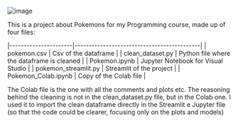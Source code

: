 ![image](https://user-images.githubusercontent.com/57496283/212500180-fc93f2d3-e548-4e58-9db9-7773d50df150.png)

This is a project about Pokemons for my Programming course, made up of four files:

|----------------------|--------------------------------------------|
| pokemon.csv          | Csv of the dataframe                       |
| clean_dataset.py     | Python file where the dataframe is cleaned |
| Pokemon.ipynb        | Jupyter Notebook for Visual Studio         |
| pokemon_streamlit.py | Streamlit of the project                   |
| Pokemon_Colab.ipynb  | Copy of the Colab file                     |

The Colab file is the one with all the comments and plots etc.
The reasoning behind the cleaning is not in the clean_dataset.py file, but in the Colab one. I used it to import the clean dataframe directly in the Streamlit e Jupyter file (so that the code could be clearer, focusing only on the plots and models)
